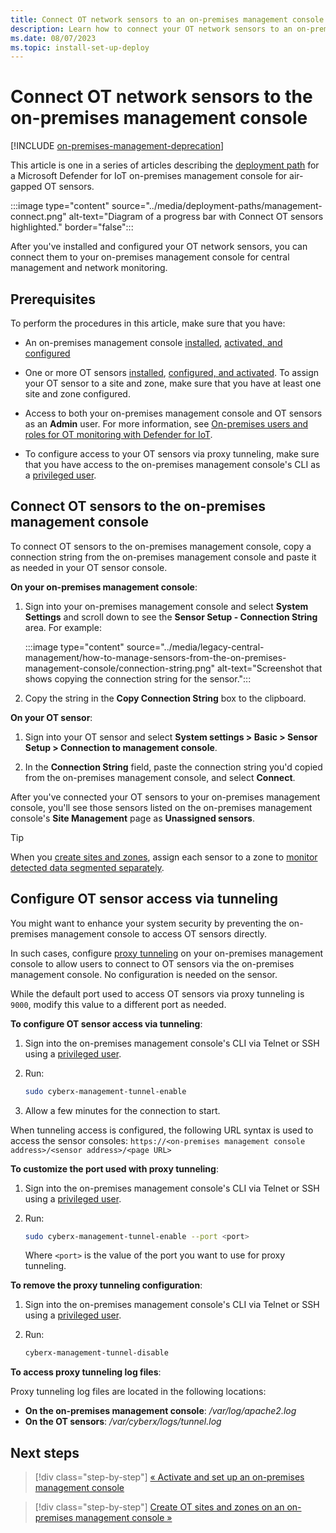 ```yaml
---
title: Connect OT network sensors to an on-premises management console - Microsoft Defender for IoT 
description: Learn how to connect your OT network sensors to an on-premises management console.
ms.date: 08/07/2023
ms.topic: install-set-up-deploy
---
```


# Connect OT network sensors to the on-premises management console

[!INCLUDE [on-premises-management-deprecation](../includes/on-premises-management-deprecation.md)]

This article is one in a series of articles describing the [deployment path](air-gapped-deploy.md) for a Microsoft Defender for IoT on-premises management console for air-gapped OT sensors.

:::image type="content" source="../media/deployment-paths/management-connect.png" alt-text="Diagram of a progress bar with Connect OT sensors highlighted." border="false":::

After you've installed and configured your OT network sensors, you can connect them to your on-premises management console for central management and network monitoring.

## Prerequisites

To perform the procedures in this article, make sure that you have:

- An on-premises management console [installed](install-software-on-premises-management-console.md), [activated, and configured](activate-deploy-management.md)

- One or more OT sensors [installed](install-software-ot-sensor.md), [configured, and activated](activate-deploy-sensor.md). To assign your OT sensor to a site and zone, make sure that you have at least one site and zone configured.

- Access to both your on-premises management console and OT sensors as an **Admin** user. For more information, see [On-premises users and roles for OT monitoring with Defender for IoT](../roles-on-premises.md).

- To configure access to your OT sensors via proxy tunneling, make sure that you have access to the on-premises management console's CLI as a [privileged user](../references-work-with-defender-for-iot-cli-commands.md#privileged-user-access-for-ot-monitoring).

## Connect OT sensors to the on-premises management console

To connect OT sensors to the on-premises management console, copy a connection string from the on-premises management console and paste it as needed in your OT sensor console.

**On your on-premises management console**:

1. Sign into your on-premises management console and select **System Settings** and scroll down to see the **Sensor Setup - Connection String** area. For example:

   :::image type="content" source="../media/legacy-central-management/how-to-manage-sensors-from-the-on-premises-management-console/connection-string.png" alt-text="Screenshot that shows copying the connection string for the sensor.":::

1. Copy the string in the **Copy Connection String** box to the clipboard.

**On your OT sensor**:

1. Sign into your OT sensor and select **System settings > Basic > Sensor Setup > Connection to management console**.

1. In the **Connection String** field, paste the connection string you'd copied from the on-premises management console, and select **Connect**.

After you've connected your OT sensors to your on-premises management console, you'll see those sensors listed on the on-premises management console's **Site Management** page as **Unassigned sensors**.

> [!TIP]
> When you [create sites and zones](sites-and-zones-on-premises.md), assign each sensor to a zone to [monitor detected data segmented separately](../monitor-zero-trust.md).
>

## Configure OT sensor access via tunneling

You might want to enhance your system security by preventing the on-premises management console to access OT sensors directly.

In such cases, configure [proxy tunneling](air-gapped-deploy.md#access-ot-network-sensors-via-proxy-tunneling) on your on-premises management console to allow users to connect to OT sensors via the on-premises management console. No configuration is needed on the sensor.

While the default port used to access OT sensors via proxy tunneling is `9000`, modify this value to a different port as needed.

**To configure OT sensor access via tunneling**:

1. Sign into the on-premises management console's CLI via Telnet or SSH using a [privileged user](../references-work-with-defender-for-iot-cli-commands.md#privileged-user-access-for-ot-monitoring).

1. Run:

   ```bash
   sudo cyberx-management-tunnel-enable 
   ```

1. Allow a few minutes for the connection to start.

When tunneling access is configured, the following URL syntax is used to access the sensor consoles: `https://<on-premises management console address>/<sensor address>/<page URL>`

**To customize the port used with proxy tunneling**:

1. Sign into the on-premises management console's CLI via Telnet or SSH using a [privileged user](../references-work-with-defender-for-iot-cli-commands.md#privileged-user-access-for-ot-monitoring).

1. Run:

    ```bash
    sudo cyberx-management-tunnel-enable --port <port>
    ```

    Where `<port>` is the value of the port you want to use for proxy tunneling.

**To remove the proxy tunneling configuration**:

1. Sign into the on-premises management console's CLI via Telnet or SSH using a [privileged user](../references-work-with-defender-for-iot-cli-commands.md#privileged-user-access-for-ot-monitoring).

1. Run:

    ```bash
    cyberx-management-tunnel-disable
    ```

**To access proxy tunneling log files**:

Proxy tunneling log files are located in the following locations:

- **On the on-premises management console**: */var/log/apache2.log*
- **On the OT sensors**: */var/cyberx/logs/tunnel.log*

## Next steps

> [!div class="step-by-step"]
> [« Activate and set up an on-premises management console](activate-deploy-management.md)

> [!div class="step-by-step"]
> [Create OT sites and zones on an on-premises management console »](sites-and-zones-on-premises.md)
